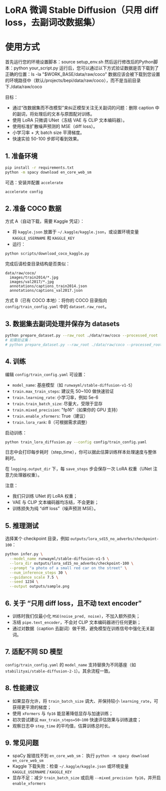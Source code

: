 # LoRA 微调 Stable Diffusion（只用 diff loss，去副词改数据集）


# 使用方式

首先运行您的环境设置脚本：source setup_env.sh
然后运行修改后的Python脚本：python your_script.py
运行后，您可以通过以下方式验证数据是否下载到了正确的位置：ls -la "$WORK_BASE/data/raw/coco"
数据应该会被下载到您设置的环境路径中（默认/projects/bepi/data/raw/coco），而不是当前目录下./data/raw/coco

目标：
- 通过“改数据集而不改模型”来纠正模型关注无关副词的问题：删除 caption 中的副词，将处理后的文本与原图配对训练。
- 使用 LoRA 只微调 UNet（冻结 VAE 与 CLIP 文本编码器）。
- 使用标准扩散噪声预测的 MSE（diff loss）。
- 小学习率 + 大 batch size 平滑梯度。
- 快速实验 50-100 步即可看到效果。

## 1. 准备环境

```bash
pip install -r requirements.txt
python -m spacy download en_core_web_sm
```

可选：安装并配置 `accelerate`
```bash
accelerate config
```

## 2. 准备 COCO 数据

方式 A（自动下载，需要 Kaggle 凭证）：
- 将 `kaggle.json` 放置于 `~/.kaggle/kaggle.json`，或设置环境变量 `KAGGLE_USERNAME` 和 `KAGGLE_KEY`
- 运行：
```bash
python scripts/download_coco_kaggle.py
```
完成后请检查目录结构是否类似：
```
data/raw/coco/
  images/train2014/*.jpg
  images/val2017/*.jpg
  annotations/captions_train2014.json
  annotations/captions_val2017.json
```

方式 B（已有 COCO 本地）：将你的 COCO 目录指向 `config/train_config.yaml` 中的 `dataset.raw_root`。

## 3. 数据集去副词处理并保存为 datasets

```bash
python prepare_dataset.py --raw_root ./data/raw/coco --processed_root ./data/processed/coco_no_adverbs --split train
# 如需验证集：
# python prepare_dataset.py --raw_root ./data/raw/coco --processed_root ./data/processed/coco_no_adverbs --split val
```

## 4. 训练

编辑 `config/train_config.yaml` 可设置：
- `model_name`: 基座模型（如 `runwayml/stable-diffusion-v1-5`）
- `train.max_train_steps`: 建议先 50~100 做快速验证
- `train.learning_rate`: 小学习率，例如 5e-6
- `train.train_batch_size`: 尽量大，受限于显存
- `train.mixed_precision`: "fp16"（如果你的 GPU 支持）
- `train.enable_xformers`: True（建议）
- `train.lora_rank`: 8（可根据需求调整）

启动训练：
```bash
python train_lora_diffusion.py --config config/train_config.yaml
```

日志中会打印每步耗时（step_time），你可以据此估算训练样本处理速度与整体耗时。

在 `logging.output_dir` 下，每 `save_steps` 步会保存一次 LoRA 权重（UNet 注意力处理器权重）。

注意：
- 我们只训练 UNet 的 LoRA 权重；
- VAE 与 CLIP 文本编码器均冻结，不会更新；
- 训练损失为纯 “diff loss”（噪声预测 MSE）。

## 5. 推理测试

选择某个 checkpoint 目录，例如 `outputs/lora_sd15_no_adverbs/checkpoint-100`：

```bash
python infer.py \
  --model_name runwayml/stable-diffusion-v1-5 \
  --lora_dir outputs/lora_sd15_no_adverbs/checkpoint-100 \
  --prompt "a photo of a small red car on the street" \
  --num_inference_steps 30 \
  --guidance_scale 7.5 \
  --seed 1234 \
  --output outputs/sample.png
```

## 6. 关于 “只用 diff loss，且不动 text encoder”

- 训练时我们仅最小化 `MSE(noise_pred, noise)`，不加入额外损失；
- 冻结 `pipe.text_encoder`，不会对 CLIP 文本编码器进行任何更新；
- 通过对数据（caption 去副词）做干预，避免模型在训练信号中强化无关副词。

## 7. 适配不同 SD 模型

`config/train_config.yaml` 的 `model_name` 支持替换为不同基座（如 `stabilityai/stable-diffusion-2-1`）。其余流程一致。

## 8. 性能建议

- 如果显存允许，将 `train_batch_size` 调大、并保持较小 `learning_rate`，可获得更平滑的梯度；
- 使用 `xFormers` 与 `fp16` 能显著降低显存与加速训练；
- 初次尝试建议 `max_train_steps=50~100` 快速评估效果与训练速度；
- 观察日志中 `step_time` 的平均值，估算训练总时长。

## 9. 常见问题

- spaCy 报错找不到 `en_core_web_sm`：
  执行 `python -m spacy download en_core_web_sm`
- Kaggle 下载失败：检查 `~/.kaggle/kaggle.json` 或环境变量 `KAGGLE_USERNAME` / `KAGGLE_KEY`
- 显存不足：减少 `train_batch_size` 或启用 `--mixed_precision fp16`，并开启 `enable_xformers`
